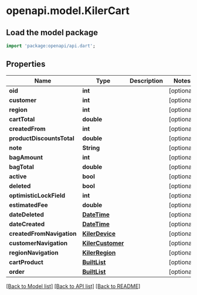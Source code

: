 # openapi.model.KilerCart

## Load the model package
```dart
import 'package:openapi/api.dart';
```

## Properties
Name | Type | Description | Notes
------------ | ------------- | ------------- | -------------
**oid** | **int** |  | [optional] 
**customer** | **int** |  | [optional] 
**region** | **int** |  | [optional] 
**cartTotal** | **double** |  | [optional] 
**createdFrom** | **int** |  | [optional] 
**productDiscountsTotal** | **double** |  | [optional] 
**note** | **String** |  | [optional] 
**bagAmount** | **int** |  | [optional] 
**bagTotal** | **double** |  | [optional] 
**active** | **bool** |  | [optional] 
**deleted** | **bool** |  | [optional] 
**optimisticLockField** | **int** |  | [optional] 
**estimatedFee** | **double** |  | [optional] 
**dateDeleted** | [**DateTime**](DateTime.md) |  | [optional] 
**dateCreated** | [**DateTime**](DateTime.md) |  | [optional] 
**createdFromNavigation** | [**KilerDevice**](KilerDevice.md) |  | [optional] 
**customerNavigation** | [**KilerCustomer**](KilerCustomer.md) |  | [optional] 
**regionNavigation** | [**KilerRegion**](KilerRegion.md) |  | [optional] 
**cartProduct** | [**BuiltList<KilerCartProduct>**](KilerCartProduct.md) |  | [optional] 
**order** | [**BuiltList<KilerOrder>**](KilerOrder.md) |  | [optional] 

[[Back to Model list]](../README.md#documentation-for-models) [[Back to API list]](../README.md#documentation-for-api-endpoints) [[Back to README]](../README.md)


